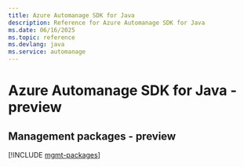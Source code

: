 ```yaml
---
title: Azure Automanage SDK for Java
description: Reference for Azure Automanage SDK for Java
ms.date: 06/16/2025
ms.topic: reference
ms.devlang: java
ms.service: automanage
---
```

# Azure Automanage SDK for Java - preview

## Management packages - preview
[!INCLUDE [mgmt-packages](automanage-mgmt-index.md)]